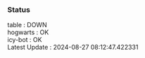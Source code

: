 ### Status


table : DOWN  
hogwarts : OK  
icy-bot : OK  
Latest Update : 2024-08-27 08:12:47.422331
